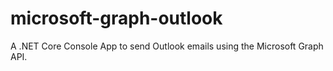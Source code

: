 # microsoft-graph-outlook
 A .NET Core Console App to send Outlook emails using the Microsoft Graph API. 
